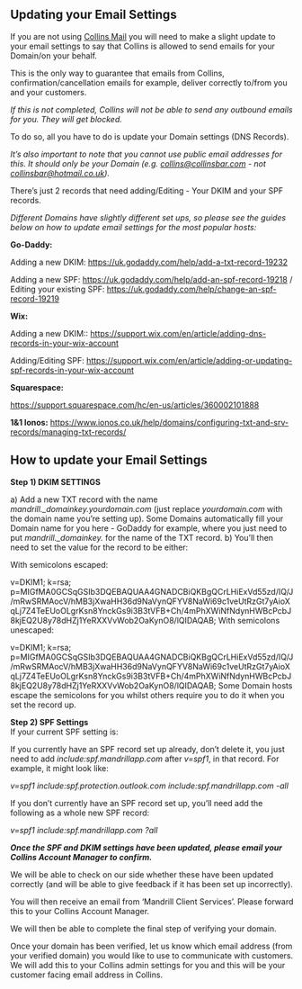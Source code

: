 ## Updating your Email Settings

If you are not using [Collins Mail](https://collins.uservoice.com/knowledgebase/articles/563052-extra-feature-collins-mail-how-to-video) you will need to make a slight update to your email settings to say that Collins is allowed to send emails for your Domain/on your behalf.

This is the only way to guarantee that emails from Collins, confirmation/cancellation emails for example, deliver correctly to/from you and your customers.

*If this is not completed, Collins will not be able to send any outbound emails for you. They will get blocked.*

To do so, all you have to do is update your Domain settings (DNS Records).

*It’s also important to note that you cannot use public email addresses for this. It should only be your Domain (e.g. collins@collinsbar.com - not collinsbar@hotmail.co.uk).*

There’s just 2 records that need adding/Editing - Your DKIM and your SPF records. 

*Different Domains have slightly different set ups, so please see the guides below on how to update email settings for the most popular hosts:*

**Go-Daddy:**

Adding a new DKIM: https://uk.godaddy.com/help/add-a-txt-record-19232

Adding a new SPF: https://uk.godaddy.com/help/add-an-spf-record-19218 / Editing your existing SPF: https://uk.godaddy.com/help/change-an-spf-record-19219

**Wix:** 

Adding a new DKIM:: https://support.wix.com/en/article/adding-dns-records-in-your-wix-account

Adding/Editing SPF: https://support.wix.com/en/article/adding-or-updating-spf-records-in-your-wix-account

**Squarespace:**

https://support.squarespace.com/hc/en-us/articles/360002101888


**1&1 Ionos:**
https://www.ionos.co.uk/help/domains/configuring-txt-and-srv-records/managing-txt-records/  

## How to update your Email Settings

**Step 1) DKIM SETTINGS**

a) Add a new TXT record with the name *mandrill._domainkey.yourdomain.com* (just replace *yourdomain.com* with the domain name you’re setting up). Some Domains automatically fill your Domain name for you here - GoDaddy for example, where you just need to put *mandrill._domainkey.* for the name of the TXT record.
b) You’ll then need to set the value for the record to be either:

With semicolons escaped:

v=DKIM1\; k=rsa\; p=MIGfMA0GCSqGSIb3DQEBAQUAA4GNADCBiQKBgQCrLHiExVd55zd/IQ/J/mRwSRMAocV/hMB3jXwaHH36d9NaVynQFYV8NaWi69c1veUtRzGt7yAioXqLj7Z4TeEUoOLgrKsn8YnckGs9i3B3tVFB+Ch/4mPhXWiNfNdynHWBcPcbJ8kjEQ2U8y78dHZj1YeRXXVvWob2OaKynO8/lQIDAQAB\;
With semicolons unescaped:

v=DKIM1; k=rsa; p=MIGfMA0GCSqGSIb3DQEBAQUAA4GNADCBiQKBgQCrLHiExVd55zd/IQ/J/mRwSRMAocV/hMB3jXwaHH36d9NaVynQFYV8NaWi69c1veUtRzGt7yAioXqLj7Z4TeEUoOLgrKsn8YnckGs9i3B3tVFB+Ch/4mPhXWiNfNdynHWBcPcbJ8kjEQ2U8y78dHZj1YeRXXVvWob2OaKynO8/lQIDAQAB;
Some Domain hosts escape the semicolons for you whilst others require you to do it when you set the record up.  

**Step 2) SPF Settings**  
If your current SPF setting is:

If you currently have an SPF record set up already, don’t delete it, you just need to add *include:spf.mandrillapp.com* after *v=spf1*, in that record. For example, it might look like:

*v=spf1 include:spf.protection.outlook.com include:spf.mandrillapp.com -all*

If you don’t currently have an SPF record set up, you’ll need add the following as a whole new SPF record: 

*v=spf1 include:spf.mandrillapp.com ?all*

***Once the SPF and DKIM settings have been updated, please email your Collins Account Manager to confirm.***

We will be able to check on our side whether these have been updated correctly (and will be able to give feedback if it has been set up incorrectly).

You will then receive an email from ‘Mandrill Client Services’. Please forward this to your Collins Account Manager.

We will then be able to complete the final step of verifying your domain.

Once your domain has been verified, let us know which email address (from your verified domain) you would like to use to communicate with customers. We will add this to your Collins admin settings for you and this will be your customer facing email address in Collins.

